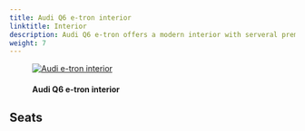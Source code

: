 ```yaml
---
title: Audi Q6 e-tron interior
linktitle: Interior
description: Audi Q6 e-tron offers a modern interior with serveral premium features.
weight: 7
---
```

<!-- markdownlint-disable MD033 -->

<figure>
    <a href="https://media.electrichasgoneaudi.net/multimedia/models/q6-e-tron/interior/interior_1.jpg">
        <img src="https://media.electrichasgoneaudi.net/multimedia/models/q6-e-tron/interior/interior_1_st.jpg"
        class="img-fluid" alt="Audi e-tron interior" title="Audi e-tron interior">
    </a>
    <figcaption><h4>Audi Q6 e-tron interior</h4></figcaption>
</figure>




## Seats


## 